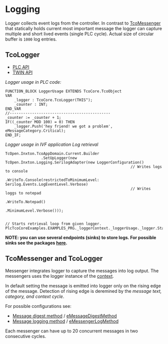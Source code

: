 # Logging

Logger collects event logs from the controller.
In contrast to [TcoMessenger](messaging.md) that statically holds current most important message the logger can capture multiple and short lived events (single PLC cycle). Actual size of circular buffer is `1000` log entries.

## TcoLogger

- [PLC API](~/api/TcoCore/PlcDocu.TcoCore.TcoLogger.html)
- [TWIN API](~/api/TcoCore/TcoCore.TcoLogger.html)

*Logger usage in PLC code:*

~~~iecst
FUNCTION_BLOCK LoggerUsage EXTENDS TcoCore.TcoObject
VAR
	_logger : TcoCore.TcoLogger(THIS^);
	_counter : INT;
END_VAR
//---------------------------------------------
_counter := _counter + 1;
IF((_counter MOD 100) = 0) THEN
	_logger.Push('hey friend! we got a problem', eMessageCategory.Critical);
END_IF;	
~~~

*Logger usage in IVF application Log retrieval*

~~~CSharp
TcOpen.Inxton.TcoAppDomain.Current.Builder
                .SetUpLogger(new TcOpen.Inxton.Logging.SerilogAdapter(new LoggerConfiguration()
                                                        // Writes logs to console
                                                        .WriteTo.Console(restrictedToMinimumLevel: Serilog.Events.LogEventLevel.Verbose)
                                                        // Writes loggs to notepad
                                                        .WriteTo.Notepad()
                                                        .MinimumLevel.Verbose()));


// Starts retrieval loop from given logger.
PlcTcoCoreExamples.EXAMPLES_PRG._loggerContext._loggerUsage._logger.StartLoggingMessages(eMessageCategory.All);
~~~

**NOTE: you can use several endpoints (sinks) to store logs. For possible sinks see the packages [here](https://www.nuget.org/packages?q=serilog).**

## TcoMessenger and TcoLogger

Messenger integrates logger to capture the messages into log output. The messengers uses the logger instance of the [context](~/api/TcoCore/PlcDocu.TcoCore.TcoContext.html#_Plc__TcoCore_TcoContext_Logger). 

In default setting the message is emitted into logger only on the rising edge of the message.
Detection of rising edge is deremined by the *message text, category, and context cycle*.

For possible configurations see: 

- [Message digest method](~/api/TcoCore/PlcDocu.TcoCore.TcoMessengerSettings.html#_Plc__TcoCore_TcoMessengerSettings_MessageDigestMethod) / [eMessageDigestMethod](~/api/TcoCore/TcoCore.eMessageDigestMethod.html)
- [Message logging method](~/api/TcoCore/PlcDocu.TcoCore.TcoMessengerSettings.html#_Plc__TcoCore_TcoMessengerSettings_MessengerLoggingMethod) / [eMessengerLogMethod](~/api/TcoCore/TcoCore.eMessengerLogMethod.html)

Each messenger can have up to 20 concurrent messages in two consecutive cycles.
